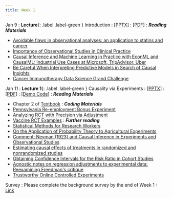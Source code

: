 ```yaml
---
title: Week 1
---
```


Jan 9
: **Lecture**{: .label .label-green } Introduction
  : [[PPTX]](https://github.com/stanford-msande228/winter24/raw/main/MSANDE228_Introduction.pptx)
  : [[PDF]](https://github.com/stanford-msande228/winter24/raw/main/MSANDE228_Introduction.pdf)
: ***Reading Materials***
- [Avoidable flaws in observational analyses: an application to statins and cancer](https://www.nature.com/articles/s41591-019-0597-x)
- [Importance of Observational Studies in Clinical Practice](https://reader.elsevier.com/reader/sd/pii/S0149291807001841?token=0B979B919B9985F0848EEBBC480973DE11B3C4C25792D181F5E150D0D1273372545994BBB41517CFD41E029ABDFFEC25&originRegion=us-east-1&originCreation=20230110025926)
- [Causal Inference and Machine Learning in Practice with EconML and CausalML: Industrial Use Cases at Microsoft, TripAdvisor, Uber](https://causal-machine-learning.github.io/kdd2021-tutorial/)
- [Be Careful When Interpreting Predictive Models in Search of Causal Insights](https://towardsdatascience.com/be-careful-when-interpreting-predictive-models-in-search-of-causal-insights-e68626e664b6)
- [Cancer Immunotherapy Data Science Grand Challenge](https://www.topcoder.com/challenges/0494170d-3136-4139-89e0-6c1b009c66a2)

Jan 11
: **Lecture 1**{: .label .label-green } Causality via Experiments
  : [[PPTX]](https://github.com/stanford-msande228/winter24/raw/main/MSANDE228_Lecture2_Causality_via_Experiments.pptx)
  : [[PDF]](https://github.com/stanford-msande228/winter24/raw/main/MSANDE228_Lecture2_Causality_via_Experiments.pdf)
  : [[Demo Code]](https://github.com/stanford-msande228/winter24/blob/main/Lecture1-Demo.ipynb)
: ***Reading Materials***
- Chapter 2 of [Textbook](https://canvas.stanford.edu/courses/184879/files/)
: ***Coding Materials***
- [Pennsylvania Re-employment Bonus Experiment](https://github.com/CausalAIBook/MetricsMLNotebooks/blob/main/CM1/rct_penn.ipynb)
- [Analyzing RCT with Precision via Adjustment](https://github.com/CausalAIBook/MetricsMLNotebooks/blob/main/CM1/rct_simulation.ipynb)
- [Vaccine RCT Examples](https://github.com/CausalAIBook/MetricsMLNotebooks/blob/main/CM1/rct_vaccines.ipynb)
: ***Further reading***
- [Statistical Methods for Research Workers](https://link.springer.com/chapter/10.1007/978-1-4612-4380-9_6)
- [On the Application of Probability Theory to Agricultural Experiments](https://www.jstor.org/stable/2245382)
- [Comment: Neyman (1923) and Causal Inference in Experiments and Observational Studies](https://www.jstor.org/stable/2245383)
- [Estimating causal effects of treatments in randomized and nonrandomized studies](http://www.fsb.muohio.edu/lij14/420_paper_Rubin74.pdf)
- [Obtaining Confidence Intervals for the Risk Ratio in Cohort Studies](https://www.jstor.org/stable/pdf/2530610.pdf)
- [Agnostic notes on regression adjustments to experimental data: Reexamining Freedman's critique](https://arxiv.org/abs/1208.2301)
- [Trustworthy Online Controlled Experiments](https://experimentguide.com/)

Survey
: Please complete the background survey by the end of Week 1
  : [Link](https://docs.google.com/forms/d/e/1FAIpQLSevQYgYXxfYpYV6Q01mGocmNULy1pFk66v1y_1V0A521PUT3w/viewform)
